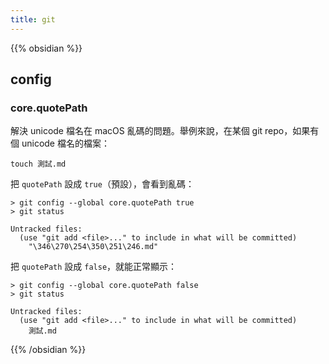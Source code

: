 ```yaml
---
title: git
---
```


{{% obsidian %}}

## config

### core.quotePath

解決 unicode 檔名在 macOS 亂碼的問題。舉例來說，在某個 git repo，如果有個 unicode 檔名的檔案：

```shell
touch 測試.md
```

把 `quotePath` 設成 `true`（預設），會看到亂碼：

```shell
> git config --global core.quotePath true
> git status

Untracked files:
  (use "git add <file>..." to include in what will be committed)
	"\346\270\254\350\251\246.md"
```

把 `quotePath` 設成 `false`，就能正常顯示：

```shell
> git config --global core.quotePath false
> git status

Untracked files:
  (use "git add <file>..." to include in what will be committed)
	測試.md
```

{{% /obsidian %}}
